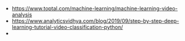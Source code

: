 - https://www.toptal.com/machine-learning/machine-learning-video-analysis
- https://www.analyticsvidhya.com/blog/2019/09/step-by-step-deep-learning-tutorial-video-classification-python/
- 


